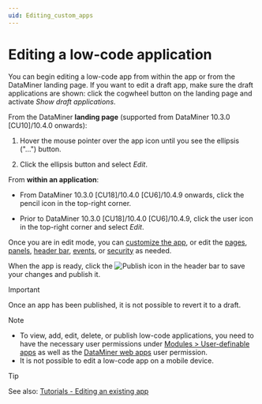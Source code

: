 ```yaml
---
uid: Editing_custom_apps
---
```


# Editing a low-code application

You can begin editing a low-code app from within the app or from the DataMiner landing page. If you want to edit a draft app, make sure the draft applications are shown: click the cogwheel button on the landing page and activate *Show draft applications*.

From the DataMiner **landing page** (supported from DataMiner 10.3.0 [CU10]/10.4.0 onwards<!-- RN 37830 -->):

1. Hover the mouse pointer over the app icon until you see the ellipsis ("...") button.

1. Click the ellipsis button and select *Edit*.

From **within an application**:

- From DataMiner 10.3.0 [CU18]/10.4.0 [CU6]/10.4.9 onwards<!--RN 40077-->, click the pencil icon in the top-right corner.

- Prior to DataMiner 10.3.0 [CU18]/10.4.0 [CU6]/10.4.9, click the user icon in the top-right corner and select *Edit*.

Once you are in edit mode, you can [customize the app](xref:LowCodeApps_Layout#customizing-the-icon-and-color-of-an-app), or edit the [pages](xref:LowCodeApps_page_config), [panels](xref:LowCodeApps_panel_config), [header bar](xref:LowCodeApps_header_config), [events](xref:LowCodeApps_event_config), or [security](xref:LowCodeApps_security_config) as needed.

When the app is ready, click the ![Publish](~/dataminer/images/AppPublishIcon.png) icon in the header bar to save your changes and publish it.

> [!IMPORTANT]
> Once an app has been published, it is not possible to revert it to a draft.

> [!NOTE]
>
> - To view, add, edit, delete, or publish low-code applications, you need to have the necessary user permissions under [Modules > User-definable apps](xref:DataMiner_user_permissions#modules--user-definable-apps) as well as the [DataMiner web apps](xref:DataMiner_user_permissions#general--dataminer-web-apps) user permission.
> - It is not possible to edit a low-code app on a mobile device.<!-- RN 39036 -->

> [!TIP]
> See also: [Tutorials - Editing an existing app](xref:Tutorial_Apps_Edit_Existing_App)
